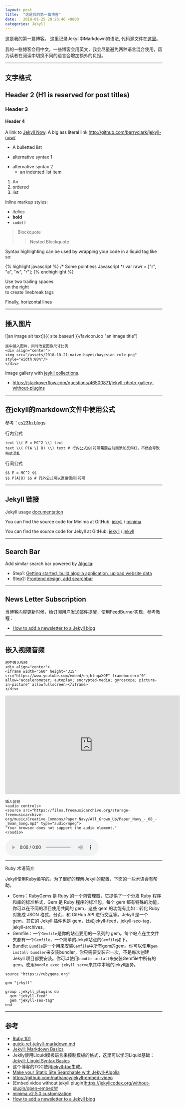 ```yaml
---
layout: post
title:  "这是我的第一篇博客"
date:   2018-01-25 20:26:46 +0800
categories: Jekyll
---
```


这是我的第一篇博客。 这里记录Jekyll中Markdown的语法, 代码源文件在[这里](https://github.com/WangXin93/WangXin93.github.io/blob/master/_posts/2018-01-25-my-first-blog.md)。

我的一些博客会用中文，一些博客会用英文，我会尽量避免两种语言混合使用，因为读者在阅读中切换不同的语言会增加额外的负担。

---

## 文字格式

## Header 2 (H1 is reserved for post titles)

### Header 3

#### Header 4

A link to [Jekyll Now](http://github.com/barryclark/jekyll-now/). A big ass literal link <http://github.com/barryclark/jekyll-now/>

* A bulletted list
- alternative syntax 1
+ alternative syntax 2
  - an indented list item

1. An
2. ordered
3. list

Inline markup styles: 

- _italics_
- **bold**
- `code()` 

> Blockquote
>> Nested Blockquote 
 
Syntax highlighting can be used by wrapping your code in a liquid tag like so:

{% highlight javascript %}
/* Some pointless Javascript */
var rawr = ["r", "a", "w", "r"];
{% endhighlight %}
 
Use two trailing spaces  
on the right  
to create linebreak tags  
 
Finally, horizontal lines

---

## 插入图片

![an image alt text]({{ site.baseurl }}/favicon.ico "an image title")

```
居中插入图片，同时改变图像尺寸比例
<div align="center">
<img src="/assets/2018-10-21-naive-bayes/bayesian_rule.png" style="width:80%"/>
</div>
```

Image gallery with [jeykll collections](https://alligator.io/jekyll/collections/).

* <https://stackoverflow.com/questions/46500871/jekyll-photo-gallery-without-plugins>

---

## 在jekyll的markdown文件中使用公式

参考：[cs231n blogs](https://github.com/cs231n/cs231n.github.io)

行内公式

```
text \\( E = MC^2 \\) text
text \\( P(A \| B) \\) text # 行内公式的|符号需要在前面添加反斜杠，不然会导致格式混乱
```

行间公式

```
$$ E = MC^2 $$
$$ P(A|B) $$ # 行外公式可以直接使用|符号
```

***

## Jekyll 链接

Jekyll usage [documentation](https://jekyllrb.com/)

You can find the source code for Minima at GitHub:
[jekyll][jekyll-organization] /
[minima](https://github.com/jekyll/minima)

You can find the source code for Jekyll at GitHub:
[jekyll][jekyll-organization] /
[jekyll](https://github.com/jekyll/jekyll)


[jekyll-organization]: https://github.com/jekyll

---

## Search Bar

Add similar search bar powered by [Algolia](https://www.algolia.com/):

* Step1: [Getting started, build algolia application, upload website data](https://community.algolia.com/jekyll-algolia/getting-started.html)
* Step2: [Frontend design, add searchbar](https://community.algolia.com/jekyll-algolia/blog.html)

---

## News Letter Subscription

当博客内容更新时候，给订阅用户发送邮件提醒，使用FeedBurner实现，参考教程：

* [How to add a newsletter to a Jekyll blog](https://medium.com/@davideiaiunese/the-problem-why-a-newsletter-baae4409a526)

---

## 嵌入视频音频

```
居中嵌入视频
<div align="center">
<iframe width="560" height="315" src="https://www.youtube.com/embed/enjhlnqaXOE" frameborder="0" allow="accelerometer; autoplay; encrypted-media; gyroscope; picture-in-picture" allowfullscreen></iframe>
</div>
```

<div align="center">
<iframe width="560" height="315" src="https://www.youtube.com/embed/enjhlnqaXOE" frameborder="0" allow="accelerometer; autoplay; encrypted-media; gyroscope; picture-in-picture" allowfullscreen></iframe>
</div>

```
插入音频
<audio controls>
<source src="https://files.freemusicarchive.org/storage-freemusicarchive-org/music/Creative_Commons/Paper_Navy/All_Grown_Up/Paper_Navy_-_08_-_Swan_Song.mp3" type="audio/mpeg">
"Your browser does not support the audio element."
</audio>
```

<audio controls>
<source src="https://files.freemusicarchive.org/storage-freemusicarchive-org/music/Creative_Commons/Paper_Navy/All_Grown_Up/Paper_Navy_-_08_-_Swan_Song.mp3" type="audio/mpeg">
"Your browser does not support the audio element."
</audio>

---

Ruby 术语简介

Jekyll使用Ruby编写的。为了很好的理解Jekyll的配置，下面的一些术语会有帮助。

* Gems：RubyGems 是 Ruby 的一个包管理器，它提供了一个分发 Ruby 程序和库的标准格式，Gem 是 Ruby 程序的标准包，每个 gem 都有特殊的功能，你可以在不同的项目使用共同的 gem，这些 gem 的功能有比如：转化 Ruby 对象成 JSON 格式，分页，和 GitHub API 进行交互等。Jekyll 是一个 gem，其它的 Jekyll 插件也是 gem，比如jekyll-feed，jekyll-seo-tag，jekyll-archives。
* Gemfile：一个``Gemfile``是你的站点要用的一系列的 gem。每个站点在主文件夹都有一个``Gemfile``，一个简单的Jekyll站点的``Gemfile``如下。
* Bundle: [``Bundle``](https://rubygems.org/gems/bundler)是一个用来安装``Gemfile``中所有gem的gem。你可以使用``gem install bundler``来安装bundler，你只需要安装它一次，不是每次创建 Jekyll 项目都要安装。你可以使用``bundle install``来安装Gemfile中所有的gem，使用``bundle exec jekyll serve``来其中本地的jekyll服务。

```gemfile
source "https://rubygems.org"

gem "jekyll"

group :jekyll_plugins do
  gem "jekyll-feed"
  gem "jekyll-seo-tag"
end
```

---

## 参考

* [Ruby 101](https://jekyllrb.com/docs/ruby-101/)
* [quick-ref-jekyll-markdown.md](https://gist.github.com/roachhd/779fa77e9b90fe945b0c)
* [Jekyll: Markdown Basics](http://simpleprimate.com/blog/markdown-basics)
* Jeklly使用Liquid模板语言来控制模板的格式，这里可以学习Liquid基础：[Jekyll: Liquid Syntax Basics](http://simpleprimate.com/blog/liquid-syntax)
* 这个博客的TOC使用[jekyll-toc](https://github.com/allejo/jekyll-toc)生成。
* [Make your Static Site Searchable with Jekyll-Algolia](https://dev.to/adrienjoly/make-your-static-site-searchable-with-jekyll-algolia-edh)
* <https://github.com/nathancy/jekyll-embed-video>
* [Embed vidoe without jekyll plugin]<https://jekyllcodex.org/without-plugin/open-embed/#>
* [minima v2.5.0 customization](https://github.com/jekyll/minima/tree/v2.5.0)
* [How to add a newsletter to a Jekyll blog](https://medium.com/@davideiaiunese/the-problem-why-a-newsletter-baae4409a526)
